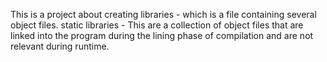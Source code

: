 This is a project about creating libraries -  which is a file containing several object files.
static libraries - This are a collection of object files that are linked into the program during the lining phase of compilation and are not relevant during runtime.
